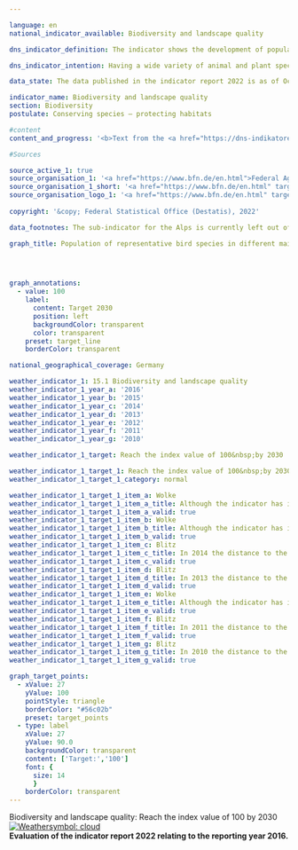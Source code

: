 ```yaml
---

language: en    
national_indicator_available: Biodiversity and landscape quality    

dns_indicator_definition: The indicator shows the development of population numbers for 51&nbsp;selected bird species in the form of an index.    

dns_indicator_intention: Having a wide variety of animal and plant species is a fundamental prerequisite for a healthy natural environment and an important foundation for human life. To preserve biodiversity and simultaneously safeguard quality of life for humans, the provisional goal of the German Government is an index value of 100&nbsp;by 2030&nbsp;– a target that was originally meant to be achieved by 2015. This target value is currently being reviewed as part of a research project and may be amended in future on the basis of new findings.    

data_state: The data published in the indicator report 2022 is as of Oct 31 2022. The data shown on this platform is updated regularly, so that more current data may be available online than published in the <a href="https://dns-indikatoren.de/assets/publications/reports/en/2022.pdf">indicator report 2022</a>.    

indicator_name: Biodiversity and landscape quality    
section: Biodiversity    
postulate: Conserving species – protecting habitats    

#content     
content_and_progress: '<b>Text from the <a href="https://dns-indikatoren.de/assets/publications/reports/en/2021.pdf">Indicator Report 2021&nbsp;</a></b><br><br>Other species besides birds rely on landscapes with intact, sustainably used habitats, which means that the indicator also indirectly reflects the development of many other species in the landscape and the sustainability of land use.<br><br>The calculations for this indicator are based on changes in the populations of 51&nbsp;bird species, which together represent the most important types of landscape and habitat in Germany: ten species each for the sub-indicators farmland, settlements, inland waters, and coasts and seas, as well as eleven species for forests. The Alpine landscape is not currently taken into account, because of uncertainty of data.<br><br>The population size of each species is calculated annually from the results of bird-monitoring programmes by the Federation of German Avifaunists in cooperation with the Federal Agency for Nature Conservation and is expressed in relation to the target population size. The target value for each species is defined by a panel of experts. The historical values for 1970&nbsp;and 1975&nbsp;are reconstructed.<br><br>Each sub-indicator represents the arithmetic mean of the degrees of success achieved across the 10&nbsp;or 11&nbsp;selected avian species. The overall indicator is derived from a weighted summation of the sub-indicators. The weighting relates to the proportion of German territory which each main habitat or landscape type covers. On a provisional basis, the target values for the sub-indicators and the overall indicator have been applied unchanged to the 2030&nbsp;target year.<br><br>In 1990, the indicator for biodiversity and landscape quality was significantly lower than the reconstructed values for 1970&nbsp;and 1975. The indicator value stagnated over the last ten reporting years (2006-2016), reaching 70.5% of the target value in 2016&nbsp;compared with 70.2% in 2006. If this trend continues, the goal for 2030&nbsp;will not be achieved.<br><br>During the same period, however, the sub-indicators for the various types of habitat did not follow uniform trajectories. The farmland and coasts and seas sub-indicators fell during the last ten reporting years, to 60.5% and 58.0% of their target values in 2016&nbsp;respectively. The equivalent values in 2006&nbsp;were 68.0% for farmland and 63.2% for coasts and seas.<br><br>In contrast, the forest, settlement and inland-waters sub-indicators moved in a positive direction over the last ten reporting years. The forest sub-indicator reached 87.5% of its target value in 2016, compared with 78.6% in 2006. The settlement sub-indicator rose from 65.1% in 2006&nbsp;to 75.5% in 2016. The figure for inland waters was 75.0% of the target value in 2016, compared with 63.1% in 2006.'    

#Sources    

source_active_1: true
source_organisation_1: '<a href="https://www.bfn.de/en.html">Federal Agency for Nature Conservation</a>'
source_organisation_1_short: '<a href="https://www.bfn.de/en.html" target="_blank">Federal Agency for Nature Conservation</a>'
source_organisation_logo_1: '<a href="https://www.bfn.de/en.html" target="_blank"><img src="https://dnsUpgradeEnvironment.github.io/dns-indicators/public/OrgImgEn/bfn.png" alt="Federal Agency for Nature Conservation" title=" Click here to visit the homepage of the organizationFederal Agency for Nature Conservation" style="height:60px; width:148px; border: transparent"/></a>'
    
copyright: '&copy; Federal Statistical Office (Destatis), 2022'    

data_footnotes: The sub-indicator for the Alps is currently left out of the whole data set.<br>• The indicator will not be updated beyond 2016. The indicator will be revised and the target value adjusted as part of a research project.    

graph_title: Population of representative bird species in different main habitats and landscape types    

    


graph_annotations:
  - value: 100
    label:
      content: Target 2030
      position: left
      backgroundColor: transparent
      color: transparent
    preset: target_line
    borderColor: transparent        

national_geographical_coverage: Germany    

weather_indicator_1: 15.1 Biodiversity and landscape quality
weather_indicator_1_year_a: '2016'
weather_indicator_1_year_b: '2015'
weather_indicator_1_year_c: '2014'
weather_indicator_1_year_d: '2013'
weather_indicator_1_year_e: '2012'
weather_indicator_1_year_f: '2011'
weather_indicator_1_year_g: '2010'

weather_indicator_1_target: Reach the index value of 100&nbsp;by 2030

weather_indicator_1_target_1: Reach the index value of 100&nbsp;by 2030
weather_indicator_1_target_1_category: normal

weather_indicator_1_target_1_item_a: Wolke
weather_indicator_1_target_1_item_a_title: Although the indicator has in 2016 been moving in the desired direction toward the target, if the trend had to continued, the target would have been missed in the target year by more than 20% of the difference between the target value and the value at that time.
weather_indicator_1_target_1_item_a_valid: true
weather_indicator_1_target_1_item_b: Wolke
weather_indicator_1_target_1_item_b_title: Although the indicator has in 2015 been moving in the desired direction toward the target, if the trend had to continued, the target would have been missed in the target year by more than 20% of the difference between the target value and the value at that time.
weather_indicator_1_target_1_item_b_valid: true
weather_indicator_1_target_1_item_c: Blitz
weather_indicator_1_target_1_item_c_title: In 2014 the distance to the target was constantly high or had increased. Thus, the indicator did not develop in the desired direction.
weather_indicator_1_target_1_item_c_valid: true
weather_indicator_1_target_1_item_d: Blitz
weather_indicator_1_target_1_item_d_title: In 2013 the distance to the target was constantly high or had increased. Thus, the indicator did not develop in the desired direction.
weather_indicator_1_target_1_item_d_valid: true
weather_indicator_1_target_1_item_e: Wolke
weather_indicator_1_target_1_item_e_title: Although the indicator has in 2012 been moving in the desired direction toward the target, if the trend had to continued, the target would have been missed in the target year by more than 20% of the difference between the target value and the value at that time.
weather_indicator_1_target_1_item_e_valid: true
weather_indicator_1_target_1_item_f: Blitz
weather_indicator_1_target_1_item_f_title: In 2011 the distance to the target was constantly high or had increased. Thus, the indicator did not develop in the desired direction.
weather_indicator_1_target_1_item_f_valid: true
weather_indicator_1_target_1_item_g: Blitz
weather_indicator_1_target_1_item_g_title: In 2010 the distance to the target was constantly high or had increased. Thus, the indicator did not develop in the desired direction.
weather_indicator_1_target_1_item_g_valid: true    

graph_target_points:
  - xValue: 27
    yValue: 100
    pointStyle: triangle
    borderColor: "#56c02b"
    preset: target_points
  - type: label
    xValue: 27
    yValue: 90.0
    backgroundColor: transparent
    content: ['Target:','100']
    font: {
      size: 14
      }
    borderColor: transparent    
---
```



<div>
  <div class="my-header">
    <label class="default">Biodiversity and landscape quality: Reach the index value of 100&nbsp;by 2030
      <a href="https://dnsUpgradeEnvironment.github.io/dns-indicators/en/status"><img src="https://g205sdgs.github.io/sdg-indicators/public/Wettersymbole/Wolke.png" title="Although the indicator has in 2016 (Data as of Oct 31 2022) been moving in the desired direction toward the target, if the trend had to continued, the target would have been missed in the target year by more than 20% of the difference between the target value and the value at that time." alt="Weathersymbol: cloud"/>
      </a>
    </label>
  </div>
</div>
<div class="my-header-note">
  <label class="default"><b>Evaluation of the indicator report 2022 relating to the reporting year 2016.
  </b></label>
</div>